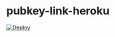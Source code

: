 # pubkey-link-heroku

[![Deploy](https://www.herokucdn.com/deploy/button.svg)](https://www.heroku.com/deploy)
